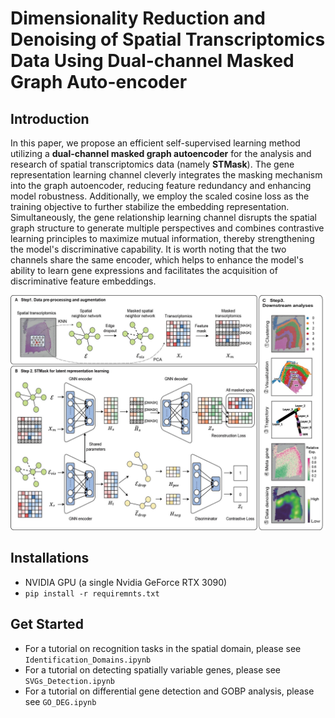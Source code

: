 # Dimensionality Reduction and Denoising of Spatial Transcriptomics Data Using Dual-channel Masked Graph Auto-encoder
## Introduction
In this paper, we propose an efficient self-supervised learning method utilizing a **dual-channel masked graph autoencoder**  for the analysis and research of spatial transcriptomics data (namely **STMask**). The gene representation learning channel cleverly integrates the masking mechanism into the graph autoencoder, reducing feature redundancy and enhancing model robustness. Additionally, we employ the scaled cosine loss as the training objective to further stabilize the embedding representation. Simultaneously, the gene relationship learning channel disrupts the spatial graph structure to generate multiple perspectives and combines contrastive learning principles to maximize mutual information, thereby strengthening the model's discriminative capability. It is worth noting that the two channels share the same encoder, which helps to enhance the model's ability to learn gene expressions and facilitates the acquisition of discriminative feature embeddings. 

![STMask.jpg](STMask.jpg)

## Installations
- NVIDIA GPU (a single Nvidia GeForce RTX 3090)
-   `pip install -r requiremnts.txt`

## Get Started
- For a tutorial on recognition tasks in the spatial domain, please see `Identification_Domains.ipynb`
- For a tutorial on detecting spatially variable genes, please see `SVGs_Detection.ipynb`
- For a tutorial on differential gene detection and GOBP analysis, please see `GO_DEG.ipynb`
